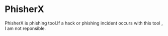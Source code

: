 # PhisherX
PhisherX is phishing tool.If a hack or phishing incident occurs with this tool , I am not reponsible.
